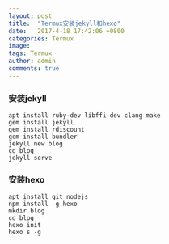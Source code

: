 ```yaml
---
layout: post
title:  "Termux安装jekyll和hexo"
date:   2017-4-18 17:42:06 +0800
categories: Termux
image: 
tags: Termux
author: admin
comments: true
---
```


### 安装jekyll
    apt install ruby-dev libffi-dev clang make    
    gem install jekyll   
    gem install rdiscount   
    gem install bundler   
    jekyll new blog   
    cd blog   
    jekyll serve   

### 安装hexo   
    apt install git nodejs   
    npm install -g hexo   
    mkdir blog   
    cd blog   
    hexo init   
    hexo s -g   
    
